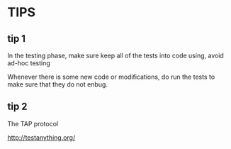 # TIPS

## tip 1

In the testing phase, make sure keep all of the tests
into code using, avoid ad-hoc testing

Whenever there is some new code or modifications,
do run the tests to make sure that they do not enbug.


## tip 2
The TAP protocol

http://testanything.org/
